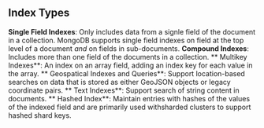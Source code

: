 Index Types
----

**Single Field Indexes**: Only includes data from
a signle field of the document in a collection. MongoDB supports single
field indexes on field at the top level of a document _and_ on fields in
sub-documents.
**Compound Indexes**: Includes more than one field of the documents in a collection.
** Multikey Indexes**: An index on an array field, adding an index key for
each value in the array.
** Geospatical Indexes and Queries**: Support location-based searches on data that is stored as either GeoJSON objects or legacy coordinate pairs. 
** Text Indexes**: Support search of string content in documents.
** Hashed Index**: Maintain entries with hashes of the values of the indexed field and are primarily used withsharded clusters to support hashed shard keys.
